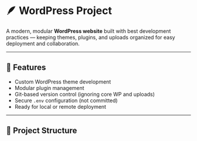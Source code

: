 # 🪶 WordPress Project

A modern, modular **WordPress website** built with best development practices — keeping themes, plugins, and uploads organized for easy deployment and collaboration.

---

## 🚀 Features
- Custom WordPress theme development  
- Modular plugin management  
- Git-based version control (ignoring core WP and uploads)  
- Secure `.env` configuration (not committed)  
- Ready for local or remote deployment  

---

## 🧱 Project Structure

